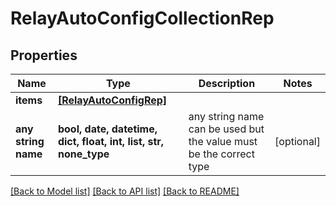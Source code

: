 # RelayAutoConfigCollectionRep


## Properties
Name | Type | Description | Notes
------------ | ------------- | ------------- | -------------
**items** | [**[RelayAutoConfigRep]**](RelayAutoConfigRep.md) |  | 
**any string name** | **bool, date, datetime, dict, float, int, list, str, none_type** | any string name can be used but the value must be the correct type | [optional]

[[Back to Model list]](../README.md#documentation-for-models) [[Back to API list]](../README.md#documentation-for-api-endpoints) [[Back to README]](../README.md)


